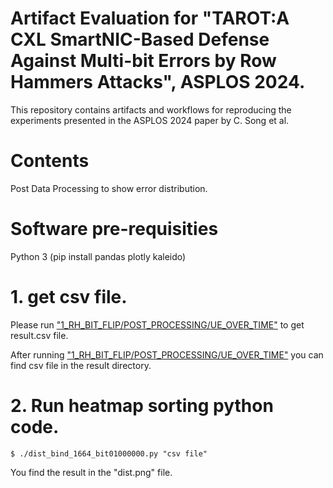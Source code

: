 # Artifact Evaluation for "TAROT:A CXL SmartNIC-Based Defense Against Multi-bit Errors by Row Hammers Attacks", ASPLOS 2024.
This repository contains artifacts and workflows for reproducing the experiments presented in the ASPLOS 2024 paper by C. Song et al.

# Contents
Post Data Processing to show error distribution.

# Software pre-requisities

Python 3 (pip install pandas plotly kaleido)

# 1. get csv file.

Please run ["1_RH_BIT_FLIP/POST_PROCESSING/UE_OVER_TIME"](https://github.com/chihuns2/ae-asplos2024-TAROT/tree/main/1_RH_BIT_FLIP/POST_PROCESSING/UE_OVER_TIME)
to get result.csv file.

After running ["1_RH_BIT_FLIP/POST_PROCESSING/UE_OVER_TIME"](https://github.com/chihuns2/ae-asplos2024-TAROT/tree/main/1_RH_BIT_FLIP/POST_PROCESSING/UE_OVER_TIME)
you can find csv file in the result directory.

# 2. Run heatmap sorting python code.

   ```  
   $ ./dist_bind_1664_bit01000000.py "csv file"
   ```

You find the result in the "dist.png" file.

